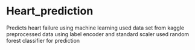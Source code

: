 # Heart_prediction
Predicts heart failure using machine learning
used data set from kaggle
preprocessed data using label encoder and standard scaler
used random forest classifier for prediction
